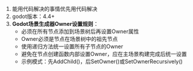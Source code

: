 1. 能用代码解决的事情优先用代码解决
2. godot版本：4.4+
3. **Godot场景生成器Owner设置规则**：
   - 必须在所有节点添加到场景树后再设置Owner属性
   - Owner必须是节点在场景树中的祖先节点
   - 使用递归方法统一设置所有子节点的Owner
   - 避免在节点创建函数内部设置Owner，应在主场景构建完成后统一设置
   - 示例模式：先AddChild()，后SetOwner()或SetOwnerRecursively()